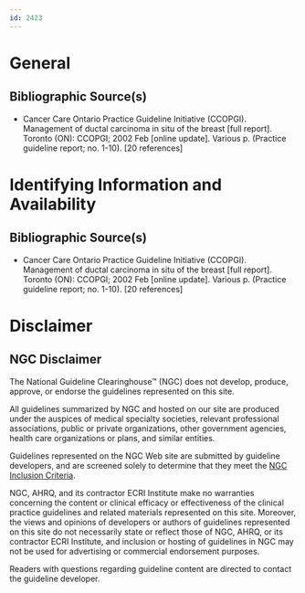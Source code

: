 ```yaml
---
id: 2423
---
```


# General

## Bibliographic Source(s)

- Cancer Care Ontario Practice Guideline Initiative (CCOPGI). Management of ductal carcinoma in situ of the breast [full report]. Toronto (ON): CCOPGI; 2002 Feb [online update]. Various p. (Practice guideline report; no. 1-10). [20 references]

# Identifying Information and Availability

## Bibliographic Source(s)

- Cancer Care Ontario Practice Guideline Initiative (CCOPGI). Management of ductal carcinoma in situ of the breast [full report]. Toronto (ON): CCOPGI; 2002 Feb [online update]. Various p. (Practice guideline report; no. 1-10). [20 references]

# Disclaimer

## NGC Disclaimer

The National Guideline Clearinghouse™ (NGC) does not develop, produce, approve, or endorse the guidelines represented on this site.

All guidelines summarized by NGC and hosted on our site are produced under the auspices of medical specialty societies, relevant professional associations, public or private organizations, other government agencies, health care organizations or plans, and similar entities.

Guidelines represented on the NGC Web site are submitted by guideline developers, and are screened solely to determine that they meet the [NGC Inclusion Criteria](/help-and-about/summaries/inclusion-criteria).

NGC, AHRQ, and its contractor ECRI Institute make no warranties concerning the content or clinical efficacy or effectiveness of the clinical practice guidelines and related materials represented on this site. Moreover, the views and opinions of developers or authors of guidelines represented on this site do not necessarily state or reflect those of NGC, AHRQ, or its contractor ECRI Institute, and inclusion or hosting of guidelines in NGC may not be used for advertising or commercial endorsement purposes.

Readers with questions regarding guideline content are directed to contact the guideline developer.

